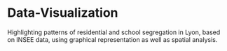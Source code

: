 # Data-Visualization
Highlighting patterns of residential and school segregation in Lyon, based on INSEE data, using graphical representation as well as spatial analysis.
